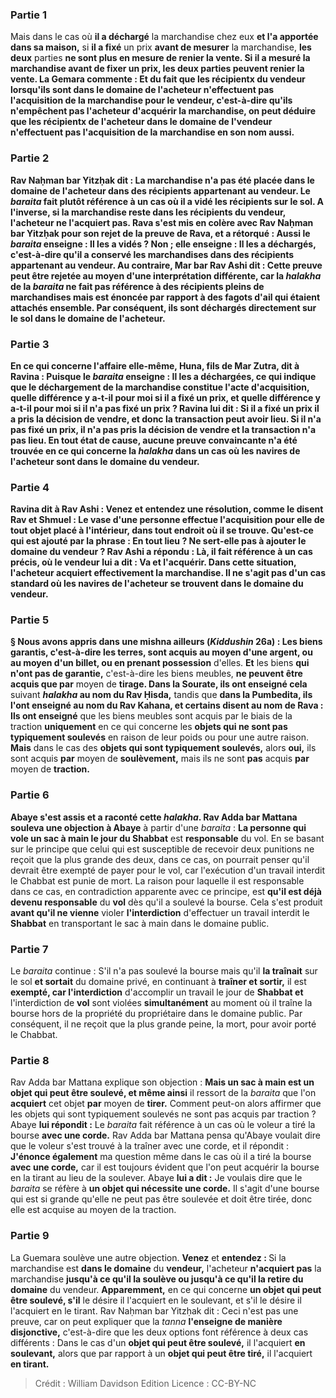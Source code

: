 
### Partie 1
Mais dans le cas où <b>il a déchargé</b> la marchandise chez eux <b>et l'a apportée dans sa maison,</b> si <b>il a fixé</b> un prix <b>avant de mesurer</b> la marchandise, <b>les deux</b> parties <b>ne sont plus <b>en mesure de renier</b> la vente. Si <b>il a mesuré</b> la marchandise <b>avant de fixer</b> un prix, <b>les deux parties peuvent renier</b> la vente. La Gemara commente : <b>Et du</b> fait <b>que les récipientx du vendeur</b> lorsqu'ils sont <b>dans le domaine de</b> l'<b>acheteur n'effectuent pas l'acquisition</b> de la marchandise pour le vendeur, c'est-à-dire qu'ils n'empêchent pas l'acheteur d'acquérir la marchandise, on peut déduire que <b>les récipientx de l'acheteur dans le domaine de</b> l'<b>vendeur n'effectuent pas l'acquisition</b> de la marchandise en son nom <b>aussi.</b>

### Partie 2
<b>Rav Naḥman bar Yitzḥak dit :</b> La marchandise n'a pas été placée dans le domaine de l'acheteur dans des récipients appartenant au vendeur. Le <i>baraita</i> fait plutôt référence à un cas <b>où il a vidé</b> les récipients sur le sol. A l'inverse, si la marchandise reste dans les récipients du vendeur, l'acheteur ne l'acquiert pas. <b>Rava s'est mis en colère</b> avec Rav Naḥman bar Yitzḥak pour son rejet de la preuve de Rava, et a rétorqué : <b>Aussi</b> le <i>baraita</i> <b>enseigne : Il les a vidés ?</b> Non ; <b>elle enseigne : Il les a déchargés,</b> c'est-à-dire qu'il a conservé les marchandises dans des récipients appartenant au vendeur. <b>Au contraire, Mar bar Rav Ashi dit :</b> Cette preuve peut être rejetée au moyen d'une interprétation différente, car la <i>halakha</i> de la <i>baraita</i> ne fait pas référence à des récipients pleins de marchandises mais est énoncée <b>par rapport à des fagots d'ail</b> qui étaient attachés ensemble. Par conséquent, ils sont déchargés directement sur le sol dans le domaine de l'acheteur.

### Partie 3
En ce qui concerne l'affaire elle-même, <b>Huna, fils de Mar Zutra, dit à Ravina : Puisque</b> le <i>baraita</i> <b>enseigne : Il les a déchargées,</b> ce qui indique que le déchargement de la marchandise constitue l'acte d'acquisition, <b>quelle</b> différence y a-t-il <b>pour moi</b> si <b>il a fixé</b> un prix, <b>et quelle</b> différence y a-t-il <b>pour moi</b> si <b>il n'a pas fixé</b> un prix ? Ravina <b>lui dit :</b> Si <b>il a fixé</b> un prix <b>il a pris la décision</b> de vendre, et donc la transaction peut avoir lieu. Si <b>il n'a pas fixé</b> un prix, <b>il n'a pas pris la décision</b> de vendre et la transaction n'a pas lieu. En tout état de cause, aucune preuve convaincante n'a été trouvée en ce qui concerne la <i>halakha</i> dans un cas où les navires de l'acheteur sont dans le domaine du vendeur.

### Partie 4
<b>Ravina dit à Rav Ashi : Venez</b> et <b>entendez</b> une résolution, <b>comme le disent Rav et Shmuel : Le vase d'une personne effectue l'acquisition pour elle</b> de tout objet placé à l'intérieur, <b>dans tout endroit</b> où il se trouve. <b>Qu'est-ce qui est ajouté</b> par la phrase : En tout lieu ? Ne sert-elle <b>pas</b> à <b>ajouter</b> le <b>domaine du vendeur ?</b> Rav Ashi a répondu : <b>Là,</b> il fait référence à un cas précis, <b>où</b> le vendeur <b>lui a dit : Va</b> et <b>l'acquérir</b>. Dans cette situation, l'acheteur acquiert effectivement la marchandise. Il ne s'agit pas d'un cas standard où les navires de l'acheteur se trouvent dans le domaine du vendeur.

### Partie 5
§ <b>Nous avons appris</b> dans une mishna <b>ailleurs</b> (<i>Kiddushin</i> 26a) : <b>Les biens garantis,</b> c'est-à-dire les terres, <b>sont acquis au moyen</b> d'une <b>argent, ou au moyen</b> d'un billet, ou en prenant possession</b> d'elles. <b>Et</b> les biens <b>qui n'ont pas de garantie,</b> c'est-à-dire les biens meubles, <b>ne peuvent être acquis que par</b> moyen de <b>tirage. Dans la Sourate, ils ont enseigné cela</b> suivant <b><i>halakha</i> au nom du Rav Ḥisda,</b> tandis que <b>dans la Pumbedita, ils l'ont enseigné au nom du Rav Kahana, et certains disent au nom de Rava : Ils ont enseigné</b> que les biens meubles sont acquis par le biais de la traction <b>uniquement</b> en ce qui concerne les <b>objets qui ne sont pas typiquement soulevés</b> en raison de leur poids ou pour une autre raison. <b>Mais</b> dans le cas des <b>objets qui sont typiquement soulevés,</b> alors <b>oui,</b> ils sont acquis <b>par</b> moyen de <b>soulèvement,</b> mais ils ne sont <b>pas</b> acquis <b>par</b> moyen de <b>traction.</b>

### Partie 6
<b>Abaye s'est assis et a raconté cette <i>halakha</i>. Rav Adda bar Mattana souleva une objection à Abaye</b> à partir d'une <i>baraita</i> : <b>La personne qui vole un sac à main le jour du Shabbat</b> est <b>responsable</b> du vol. En se basant sur le principe que celui qui est susceptible de recevoir deux punitions ne reçoit que la plus grande des deux, dans ce cas, on pourrait penser qu'il devrait être exempté de payer pour le vol, car l'exécution d'un travail interdit le Chabbat est punie de mort. La raison pour laquelle il est responsable dans ce cas, en contradiction apparente avec ce principe, est <b>qu'il est déjà devenu responsable</b> du <b>vol</b> dès qu'il a soulevé la bourse. Cela s'est produit <b>avant qu'il ne vienne</b> violer <b>l'interdiction</b> d'effectuer un travail interdit le <b>Shabbat</b> en transportant le sac à main dans le domaine public.

### Partie 7
Le <i>baraita</i> continue : S'il n'a pas soulevé la bourse mais qu'il <b>la traînait</b> sur le sol <b>et sortait</b> du domaine privé, en continuant à <b>traîner et sortir,</b> il est <b>exempté, car l'interdiction</b> d'accomplir un travail le jour de <b>Shabbat et</b> l'interdiction de <b>vol</b> sont violées <b>simultanément</b> au moment où il traîne la bourse hors de la propriété du propriétaire dans le domaine public. Par conséquent, il ne reçoit que la plus grande peine, la mort, pour avoir porté le Chabbat.

### Partie 8
Rav Adda bar Mattana explique son objection : <b>Mais un sac à main est un objet qui peut être soulevé, et même ainsi</b> il ressort de la <i>baraita</i> que l'on <b>acquiert</b> cet objet <b>par</b> moyen de <b>tirer.</b> Comment peut-on alors affirmer que les objets qui sont typiquement soulevés ne sont pas acquis par traction ? Abaye <b>lui répondit :</b> Le <i>baraita</i> fait référence à un cas où le voleur a tiré la bourse <b>avec une corde.</b> Rav Adda bar Mattana pensa qu'Abaye voulait dire que le voleur s'est trouvé à la traîner avec une corde, et il répondit : <b>J'énonce également</b> ma question même dans le cas où il a tiré la bourse <b>avec une corde,</b> car il est toujours évident que l'on peut acquérir la bourse en la tirant au lieu de la soulever. Abaye <b>lui a dit :</b> Je voulais dire que le <i>baraita</i> se réfère à <b>un objet qui nécessite une corde.</b> Il s'agit d'une bourse qui est si grande qu'elle ne peut pas être soulevée et doit être tirée, donc elle est acquise au moyen de la traction.

### Partie 9
La Guemara soulève une autre objection. <b>Venez</b> et <b>entendez : </b> Si la marchandise est <b>dans le domaine</b> du <b>vendeur,</b> l'acheteur <b>n'acquiert pas</b> la marchandise <b>jusqu'à ce qu'il la soulève ou jusqu'à ce qu'il la retire du domaine</b> du vendeur. <b>Apparemment,</b> en ce qui concerne <b>un objet qui peut être soulevé, s'il</b> le désire il l'acquiert en le soulevant, et s'il</b> le désire il l'acquiert en le tirant. Rav Naḥman bar Yitzḥak dit :</b> Ceci n'est pas une preuve, car on peut expliquer que la <i>tanna</i> <b>l'enseigne de manière disjonctive,</b> c'est-à-dire que les deux options font référence à deux cas différents : Dans le cas d'un <b>objet qui peut être soulevé,</b> il l'acquiert <b>en soulevant,</b> alors que par rapport à un <b>objet qui peut être tiré,</b> il l'acquiert <b>en tirant.</b>

>Crédit : William Davidson Edition
>Licence : CC-BY-NC